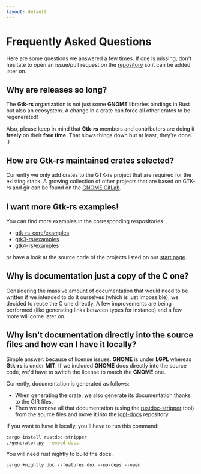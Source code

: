 ```yaml
---
layout: default
---
```


# Frequently Asked Questions

Here are some questions we answered a few times. If one is missing, don't hesitate to open an issue/pull request on the [repository](https://github.com/gtk-rs/gtk-rs.github.io) so it can be added later on.

## Why are releases so long?

The **Gtk-rs** organization is not just some **GNOME** libraries bindings in Rust but also an ecosystem. A change in a crate can force all other crates to be regenerated!

Also, please keep in mind that **Gtk-rs** members and contributors are doing it **freely** on their **free time**. That slows things down but at least, they're done. :)

## How are **Gtk-rs** maintained crates selected?

Currenlty we only add crates to the GTK-rs project that are required for the existing stack. A growing collection of other projects that are based on GTK-rs and gir can be found on the [GNOME GitLab](https://gitlab.gnome.org/World/Rust).

## I want more **Gtk-rs** examples!

You can find more examples in the corresponding respositories

- [gtk-rs-core/examples](https://github.com/gtk-rs/gtk-rs-core/tree/master/examples)
- [gtk3-rs/examples](https://github.com/gtk-rs/gtk3-rs/tree/master/examples)
- [gtk4-rs/examples](https://github.com/gtk-rs/gtk4-rs/tree/master/examples)

or have a look at the source code of the projects listed on our [start page](/#projects-using-gtk-rs).

## Why is documentation just a copy of the C one?

Considering the massive amount of documentation that would need to be written if we intended to do it ourselves (which is just impossible), we decided to reuse the C one directly. A few improvements are being performed (like generating links between types for instance) and a few more will come later on.

## Why isn't documentation directly into the source files and how can I have it locally?

Simple answer: because of license issues. **GNOME** is under **LGPL** whereas **Gtk-rs** is under **MIT**. If we included **GNOME** docs directly into the source code, we'd have to switch the license to match the **GNOME** one.

Currently, documentation is generated as follows:

 * When generating the crate, we also generate its documentation thanks to the GIR files.
 * Then we remove all that documentation (using the [rustdoc-stripper](https://github.com/GuillaumeGomez/rustdoc-stripper) tool) from the source files and move it into the [lgpl-docs](https://github.com/gtk-rs/lgpl-docs) repository.

If you want to have it locally, you'll have to run this command:

```sh
cargo install rustdoc-stripper
./generator.py --embed-docs
```

You will need rust nightly to build the docs.

```
cargo +nightly doc --features dox --no-deps --open
```
